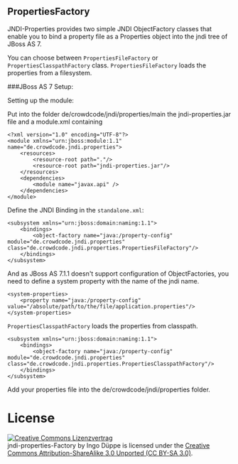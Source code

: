 ## PropertiesFactory 
           
JNDI-Properties provides two simple JNDI ObjectFactory classes that enable you to bind a property file as a Properties object into the jndi tree of JBoss AS 7.

You can choose between `PropertiesFileFactory` or `PropertiesClasspathFactory` class. 
`PropertiesFileFactory` loads the properties from a filesystem.

###JBoss AS 7 Setup:
                                                    
Setting up the module:

Put into the folder de/crowdcode/jndi/properties/main the jndi-properties.jar file and a module.xml containing

    <?xml version="1.0" encoding="UTF-8"?>
    <module xmlns="urn:jboss:module:1.1" name="de.crowdcode.jndi.properties">
	    <resources>
		    <resource-root path="."/>
		    <resource-root path="jndi-properties.jar"/>
	    </resources>  
	    <dependencies>
	  	    <module name="javax.api" />
        </dependencies>
    </module>

Define the JNDI Binding in the `standalone.xml`:

    <subsystem xmlns="urn:jboss:domain:naming:1.1">
        <bindings>
            <object-factory name="java:/property-config" module="de.crowdcode.jndi.properties" class="de.crowdcode.jndi.properties.PropertiesFileFactory"/>
        </bindings>
    </subsystem>                                                                                                                                              

And as JBoss AS 7.1.1 doesn't support configuration of ObjectFactories, you need to define a system property with the name of the jndi name.

    <system-properties>
        <property name="java:/property-config" value="/absolute/path/to/the/file/application.properties"/>
    </system-properties>

`PropertiesClasspathFactory` loads the properties from classpath.

    <subsystem xmlns="urn:jboss:domain:naming:1.1">
        <bindings>
            <object-factory name="java:/property-config" module="de.crowdcode.jndi.properties" class="de.crowdcode.jndi.properties.PropertiesClasspathFactory"/>
        </bindings>
    </subsystem>                                                                                                                                              
	
Add your properties file into the de/crowdcode/jndi/properties folder.

# License

<a rel="license" href="http://creativecommons.org/licenses/by-sa/3.0/">
	<img alt="Creative Commons Lizenzvertrag" style="border-width:0" src="http://i.creativecommons.org/l/by-sa/3.0/88x31.png" />
</a>
<br />   

<subsystem xmlns="urn:jboss:domain:naming:1.1">
    <bindings>
        <object-factory name="java:/property-config" module="de.crowdcode.jndi.properties" class="de.crowdcode.jndi.properties.PropertiesFactory"/>
    </bindings>
</subsystem>

<span xmlns:dct="http://purl.org/dc/terms/" href="http://purl.org/dc/dcmitype/Text" property="dct:title" rel="dct:type">
	jndi-properties-Factory
</span> 
by 
<span xmlns:cc="http://creativecommons.org/ns#" property="cc:attributionName">Ingo Düppe</span> 
is licensed under the 
<a rel="license" href="http://creativecommons.org/licenses/by-sa/3.0/">Creative Commons Attribution-ShareAlike 3.0 Unported (CC BY-SA 3.0)</a>.